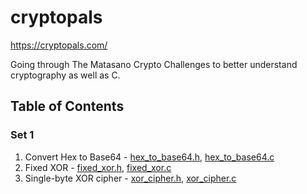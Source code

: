 # cryptopals
https://cryptopals.com/

Going through The Matasano Crypto Challenges to better understand cryptography as well as C.

## Table of Contents
### Set 1

1. Convert Hex to Base64 - [hex_to_base64.h](set_1/hex_to_base64.h), [hex_to_base64.c](set_1/hex_to_base64.c)
2. Fixed XOR - [fixed_xor.h](set_1/fixed_xor.h), [fixed_xor.c](set_1/fixed_xor.c)
3. Single-byte XOR cipher - [xor_cipher.h](set_1/xor_cipher.h), [xor_cipher.c](set_1/xor_cipher.c)
